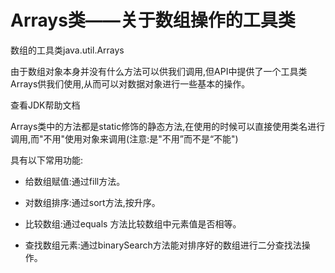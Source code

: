 # Arrays类——关于数组操作的工具类

数组的工具类java.util.Arrays

由于数组对象本身并没有什么方法可以供我们调用,但API中提供了一个工具类Arrays供我们使用,从而可以对数据对象进行一些基本的操作。

查看JDK帮助文档

Arrays类中的方法都是static修饰的静态方法,在使用的时候可以直接使用类名进行调用,而"不用"使用对象来调用(注意:是"不用”而不是“不能")

具有以下常用功能:

- 给数组赋值:通过fill方法。

- 对数组排序:通过sort方法,按升序。

- 比较数组:通过equals 方法比较数组中元素值是否相等。

- 查找数组元素:通过binarySearch方法能对排序好的数组进行二分查找法操作。
